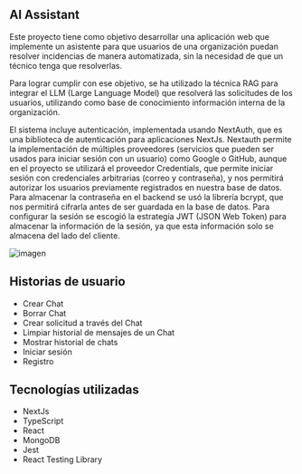 ## AI Assistant
Este proyecto tiene como objetivo desarrollar una aplicación web que implemente un asistente
para que usuarios de una organización puedan resolver incidencias de manera automatizada, sin
la necesidad de que un técnico tenga que resolverlas. 

Para lograr cumplir con ese objetivo, se ha utilizado la técnica RAG para integrar el LLM 
(Large Language Model) que resolverá las solicitudes de los usuarios, utilizando como base de
conocimiento información interna de la organización.

El sistema incluye autenticación, implementada usando NextAuth, que es una biblioteca de
autenticación para aplicaciones NextJs. Nextauth permite la implementación de múltiples proveedores (servicios que pueden ser
usados para iniciar sesión con un usuario) como Google o GitHub, aunque en el proyecto
se utilizará el proveedor Credentials, que permite iniciar sesión con credenciales arbitrarias
(correo y contraseña), y nos permitirá autorizar los usuarios previamente registrados en nuestra
base de datos. Para almacenar la contraseña en el backend se usó la librería bcrypt, que
nos permitirá cifrarla antes de ser guardada en la base de datos. Para configurar la sesión se 
escogió la estrategia JWT (JSON Web Token) para almacenar la información de la sesión, ya que esta
información solo se almacena del lado del cliente.

![imagen](https://github.com/user-attachments/assets/4d8bc352-52b0-4d91-8521-4a4cc89d783a)


## Historias de usuario
* Crear Chat
* Borrar Chat
* Crear solicitud a través del Chat
* Limpiar historial de mensajes de un Chat
* Mostrar historial de chats
* Iniciar sesión
* Registro

## Tecnologías utilizadas
* NextJs
* TypeScript
* React
* MongoDB
* Jest
* React Testing Library
